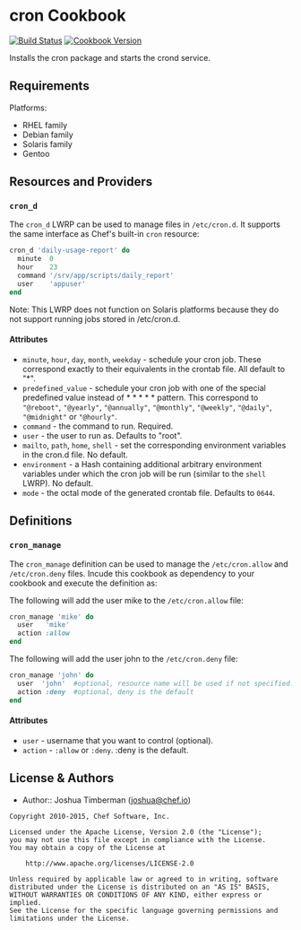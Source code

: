 cron Cookbook
=============

[![Build Status](https://travis-ci.org/opscode-cookbooks/cron.svg?branch=master)](https://travis-ci.org/opscode-cookbooks/cron)
[![Cookbook Version](https://img.shields.io/cookbook/v/cron.svg)](https://supermarket.chef.io/cookbooks/cron)

Installs the cron package and starts the crond service.


Requirements
------------
Platforms:
- RHEL family
- Debian family
- Solaris family
- Gentoo


Resources and Providers
-----------------------
### `cron_d`
The `cron_d` LWRP can be used to manage files in `/etc/cron.d`. It supports the same interface as Chef's built-in `cron` resource:

```ruby
cron_d 'daily-usage-report' do
  minute  0
  hour    23
  command '/srv/app/scripts/daily_report'
  user    'appuser'
end
```

Note: This LWRP does not function on Solaris platforms because they do not support running jobs stored in /etc/cron.d.

#### Attributes
* `minute`, `hour`, `day`, `month`, `weekday` - schedule your cron job. These correspond exactly to their equivalents in the crontab file. All default to "*".
* `predefined_value` - schedule your cron job with one of the special predefined value instead of * * * * * pattern. This correspond to `"@reboot"`, `"@yearly"`, `"@annually"`, `"@monthly"`, `"@weekly"`, `"@daily"`, `"@midnight"` or `"@hourly"`.
* `command` - the command to run. Required.
* `user` - the user to run as. Defaults to "root".
* `mailto`, `path`, `home`, `shell` - set the corresponding environment variables in the cron.d file. No default.
* `environment` - a Hash containing additional arbitrary environment variables under which the cron job will be run (similar to the `shell` LWRP).  No default.
* `mode` - the octal mode of the generated crontab file.  Defaults to `0644`.

Definitions
-----------
### `cron_manage`
The `cron_manage` definition can be used to manage the `/etc/cron.allow` and `/etc/cron.deny` files.
Incude this cookbook as dependency to your cookbook and execute the definition as:

The following will add the user mike to the `/etc/cron.allow` file:

```ruby
cron_manage 'mike' do
  user   'mike'
  action :allow
end
```

The following will add the user john to the `/etc/cron.deny` file:

```ruby
cron_manage 'john' do
  user  'john'  #optional, resource name will be used if not specified.
  action :deny  #optional, deny is the default
end
```

#### Attributes
* `user` - username that you want to control (optional).
* `action` - `:allow` or `:deny`. :deny is the default.

License & Authors
-----------------
- Author:: Joshua Timberman (<joshua@chef.io>)

```text
Copyright 2010-2015, Chef Software, Inc.

Licensed under the Apache License, Version 2.0 (the "License");
you may not use this file except in compliance with the License.
You may obtain a copy of the License at

    http://www.apache.org/licenses/LICENSE-2.0

Unless required by applicable law or agreed to in writing, software
distributed under the License is distributed on an "AS IS" BASIS,
WITHOUT WARRANTIES OR CONDITIONS OF ANY KIND, either express or implied.
See the License for the specific language governing permissions and
limitations under the License.
```
